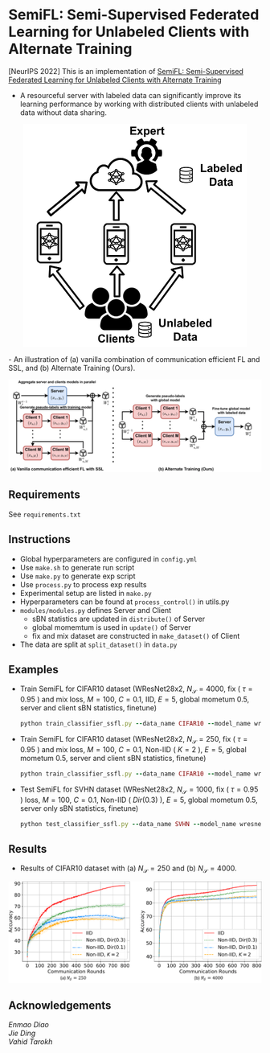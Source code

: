 # SemiFL: Semi-Supervised Federated Learning for Unlabeled Clients with Alternate Training
[NeurIPS 2022] This is an implementation of [SemiFL: Semi-Supervised Federated Learning for Unlabeled Clients with Alternate Training](https://arxiv.org/abs/2106.01432)
- A resourceful server with labeled data can significantly improve its learning performance by working with distributed clients with unlabeled data without data sharing.
<p align="center">
<img src="/asset/SSFL.png">
</p>
- An illustration of (a) vanilla combination of communication efficient FL and SSL, and (b) Alternate Training (Ours).
<p align="center">
<img src="/asset/SemiFL.png">
</p>

## Requirements
See `requirements.txt`

## Instructions
 - Global hyperparameters are configured in `config.yml`
 - Use `make.sh` to generate run script
 - Use `make.py` to generate exp script
 - Use `process.py` to process exp results
 - Experimental setup are listed in `make.py` 
 - Hyperparameters can be found at `process_control()` in utils.py 
 - `modules/modules.py` defines Server and Client
    - sBN statistics are updated in `distribute()` of Server
    - global momemtum is used in `update()` of Server
    - fix and mix dataset are constructed in `make_dataset()` of Client
 - The data are split at `split_dataset()` in `data.py`
 
## Examples
 - Train SemiFL for CIFAR10 dataset (WResNet28x2, $N_\mathcal{S}=4000$, fix ( $\tau=0.95$ ) and mix loss, $M=100$, $C=0.1$, IID, $E=5$, global mometum $0.5$, server and client sBN statistics, finetune)
    ```ruby
    python train_classifier_ssfl.py --data_name CIFAR10 --model_name wresnet28x2 --control_name 4000_fix@0.95-mix_100_0.1_iid_5-5_0.5_1_1
    ```
 - Train SemiFL for CIFAR10 dataset (WResNet28x2, $N_\mathcal{S}=250$, fix ( $\tau=0.95$ ) and mix loss, $M=100$, $C=0.1$, Non-IID ( $K=2$ ), $E=5$, global mometum $0.5$, server and client sBN statistics, finetune)
    ```ruby
    python train_classifier_ssfl.py --data_name CIFAR10 --model_name wresnet28x2 --control_name 250_fix@0.95-mix_100_0.1_non-iid-l-2_5-5_0.5_1_1
    ```
 - Test SemiFL for SVHN dataset (WResNet28x2, $N_\mathcal{S}=1000$, fix ( $\tau=0.95$ ) loss, $M=100$, $C=0.1$, Non-IID ( $Dir(0.3)$ ), $E=5$, global mometum $0.5$, server only sBN statistics, finetune)
    ```ruby
    python test_classifier_ssfl.py --data_name SVHN --model_name wresnet28x2 --control_name 1000_fix@0.95_100_0.1_non-iid-d-0.3_1_5-5_0.5_0_1
    ```
    
## Results
- Results of CIFAR10 dataset with (a) $N_{\mathcal{S}} = 250$ and (b) $N_{\mathcal{S}} = 4000$.
<p align="center">
<img src="/asset/CIFAR10.png">
</p>

## Acknowledgements
*Enmao Diao  
Jie Ding  
Vahid Tarokh*
